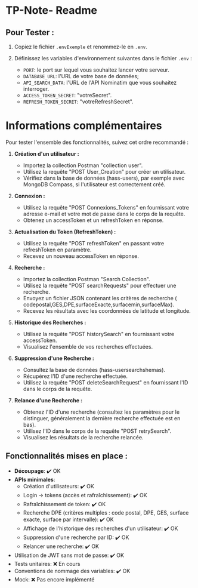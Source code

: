 # TP-Note- Readme

## Pour Tester :

1. Copiez le fichier `.envExemple` et renommez-le en `.env`.
2. Définissez les variables d'environnement suivantes dans le fichier `.env` :

    - `PORT`: le port sur lequel vous souhaitez lancer votre serveur.
    - `DATABASE_URL`: l'URL de votre base de données;
    - `API_SEARCH_DATA`: l'URL de l'API Nominatim que vous souhaitez interroger.
    - `ACCESS_TOKEN_SECRET`: "votreSecret".
    - `REFRESH_TOKEN_SECRET`: "votreRefreshSecret".

# Informations complémentaires

Pour tester l'ensemble des fonctionnalités, suivez cet ordre recommandé :

1. **Création d'un utilisateur :**
   - Importez la collection Postman "collection user".
   - Utilisez la requête "POST User_Creation" pour créer un utilisateur.
   - Vérifiez dans la base de données (hass-users), par exemple avec MongoDB Compass, si l'utilisateur est correctement créé.

2. **Connexion :**
   - Utilisez la requête "POST Connexions_Tokens" en fournissant votre adresse e-mail et votre mot de passe dans le corps de la requête.
   - Obtenez un accessToken et un refreshToken en réponse.

3. **Actualisation du Token (RefreshToken) :**
   - Utilisez la requête "POST refreshToken" en passant votre refreshToken en paramètre.
   - Recevez un nouveau accessToken en réponse.

4. **Recherche :**
   - Importez la collection Postman "Search Collection".
   - Utilisez la requête "POST searchRequests" pour effectuer une recherche.
   - Envoyez un fichier JSON contenant les critères de recherche ( codepostal,GES,DPE,surfaceExacte,surfacemin,surfaceMax).
   - Recevez les résultats avec les coordonnées de latitude et longitude.

6. **Historique des Recherches :**
   - Utilisez la requête "POST historySearch" en fournissant votre accessToken.
   - Visualisez l'ensemble de vos recherches effectuées.

7. **Suppression d'une Recherche :**
   - Consultez la base de données (hass-usersearchshemas).
   - Récupérez l'ID d'une recherche effectuée.
   - Utilisez la requête "POST deleteSearchRequest" en fournissant l'ID dans le corps de la requête.

8. **Relance d'une Recherche :**
   - Obtenez l'ID d'une recherche (consultez les paramètres pour le distinguer, généralement la dernière recherche effectuée est en bas).
   - Utilisez l'ID dans le corps de la requête "POST retrySearch".
   - Visualisez les résultats de la recherche relancée.

## Fonctionnalités mises en place :

- **Découpage**: ✔️ OK
- **APIs minimales**:
    - Création d'utilisateurs: ✔️ OK
    - Login -> tokens (accès et rafraîchissement): ✔️ OK
    - Rafraîchissement de token: ✔️ OK
    - Recherche DPE (critères multiples : code postal, DPE, GES, surface exacte, surface par intervalle): ✔️ OK
    - Affichage de l'historique des recherches d'un utilisateur: ✔️ OK
    - Suppression d'une recherche par ID: ✔️ OK
    - Relancer une recherche: ✔️ OK
- Utilisation de JWT sans mot de passe: ✔️ OK
- Tests unitaires: ❌ En cours
- Conventions de nommage des variables: ✔️ OK
- Mock: ❌ Pas encore implémenté
